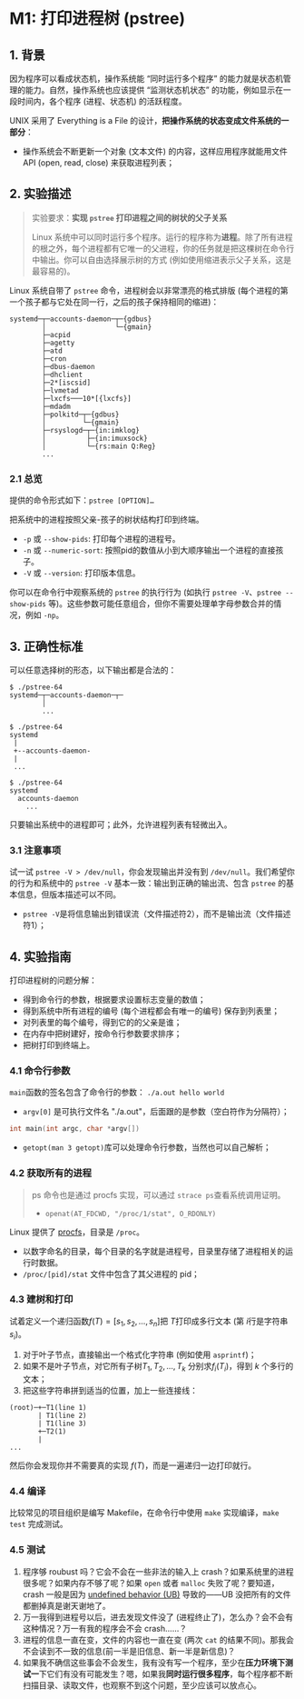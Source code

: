 # M1: 打印进程树 (pstree)

## 1. 背景

因为程序可以看成状态机，操作系统能 “同时运行多个程序” 的能力就是状态机管理的能力。自然，操作系统也应该提供 “监测状态机状态” 的功能，例如显示在一段时间内，各个程序 (进程、状态机) 的活跃程度。

UNIX 采用了 Everything is a File 的设计，**把操作系统的状态变成文件系统的一部分**：

- 操作系统会不断更新一个对象 (文本文件) 的内容，这样应用程序就能用文件 API (open, read, close) 来获取进程列表；

## 2. 实验描述

> 实验要求：**实现 `pstree` 打印进程之间的树状的父子关系**
>
> Linux 系统中可以同时运行多个程序。运行的程序称为**进程**。除了所有进程的根之外，每个进程都有它唯一的父进程，你的任务就是把这棵树在命令行中输出。你可以自由选择展示树的方式 (例如使用缩进表示父子关系，这是最容易的)。

Linux 系统自带了 `pstree` 命令，进程树会以非常漂亮的格式排版 (每个进程的第一个孩子都与它处在同一行，之后的孩子保持相同的缩进)：

```
systemd─┬─accounts-daemon─┬─{gdbus}
        │                 └─{gmain}
        ├─acpid
        ├─agetty
        ├─atd
        ├─cron
        ├─dbus-daemon
        ├─dhclient
        ├─2*[iscsid]
        ├─lvmetad
        ├─lxcfs───10*[{lxcfs}]
        ├─mdadm
        ├─polkitd─┬─{gdbus}
        │         └─{gmain}
        ├─rsyslogd─┬─{in:imklog}
        │          ├─{in:imuxsock}
        │          └─{rs:main Q:Reg}
        ...
```

### 2.1 总览

提供的命令形式如下：`pstree [OPTION]…`

把系统中的进程按照父亲-孩子的树状结构打印到终端。

- `-p` 或 `--show-pids`: 打印每个进程的进程号。
- `-n` 或 `--numeric-sort`: 按照pid的数值从小到大顺序输出一个进程的直接孩子。
- `-V` 或 `--version`: 打印版本信息。

你可以在命令行中观察系统的 `pstree` 的执行行为 (如执行 `pstree -V`、`pstree --show-pids` 等)。这些参数可能任意组合，但你不需要处理单字母参数合并的情况，例如 `-np`。

## 3. 正确性标准

可以任意选择树的形态，以下输出都是合法的：

```
$ ./pstree-64
systemd─┬─accounts-daemon─┬─
        │
        ...

$ ./pstree-64
systemd
 |
 +--accounts-daemon-
 |
 ...

$ ./pstree-64
systemd
  accounts-daemon
    ...
```

只要输出系统中的进程即可；此外，允许进程列表有轻微出入。

### 3.1 注意事项

试一试 `pstree -V > /dev/null`，你会发现输出并没有到 `/dev/null`。我们希望你的行为和系统中的 `pstree -V` 基本一致：输出到正确的输出流、包含 `pstree` 的基本信息，但版本描述可以不同。

- `pstree -V`是将信息输出到错误流（文件描述符2），而不是输出流（文件描述符1）；

## 4. 实验指南

打印进程树的问题分解：

- 得到命令行的参数，根据要求设置标志变量的数值；
- 得到系统中所有进程的编号 (每个进程都会有唯一的编号) 保存到列表里；
- 对列表里的每个编号，得到它的的父亲是谁；
- 在内存中把树建好，按命令行参数要求排序；
- 把树打印到终端上。

### 4.1 命令行参数

`main`函数的签名包含了命令行的参数： `./a.out hello world`

- `argv[0]` 是可执行文件名 "./a.out"，后面跟的是参数（空白符作为分隔符）；

```c
int main(int argc, char *argv[])
```

- `getopt(man 3 getopt)`库可以处理命令行参数，当然也可以自己解析；



### 4.2 获取所有的进程

> ps 命令也是通过 procfs 实现，可以通过 `strace ps`查看系统调用证明。
>
> - `openat(AT_FDCWD, "/proc/1/stat", O_RDONLY) `

Linux 提供了 [procfs](https://en.wikipedia.org/wiki/Procfs)，目录是 `/proc`。

- 以数字命名的目录，每个目录的名字就是进程号，目录里存储了进程相关的运行时数据。
- `/proc/[pid]/stat` 文件中包含了其父进程的 pid；



### 4.3 建树和打印

试着定义一个递归函数$f(T)=[s_1,s_2,…,s_n]$把 $T$打印成多行文本 (第 $i$行是字符串 $s_i$)。

1. 对于叶子节点，直接输出一个格式化字符串 (例如使用 `asprintf`)；
2. 如果不是叶子节点，对它所有子树$T_1,T_2,...,T_k$ 分别求$f_i(T_i)$，得到 $k$ 个多行的文本；
3. 把这些字符串拼到适当的位置，加上一些连接线：

```
(root)─+─T1(line 1)
       | T1(line 2)
       | T1(line 3)
       +─T2(1)
       |
...
```

然后你会发现你并不需要真的实现 $f(T)$，而是一遍递归一边打印就行。



### 4.4 编译

比较常见的项目组织是编写 Makefile，在命令行中使用 `make` 实现编译，`make test` 完成测试。



### 4.5 测试

1. 程序够 roubust 吗？它会不会在一些非法的输入上 crash？如果系统里的进程很多呢？如果内存不够了呢？如果 `open` 或者 `malloc` 失败了呢？要知道，crash 一般是因为 [undefined behavior (UB)](https://en.wikipedia.org/wiki/Undefined_behavior) 导致的——UB 没把所有的文件都删掉真是谢天谢地了。
2. 万一我得到进程号以后，进去发现文件没了 (进程终止了)，怎么办？会不会有这种情况？万一有我的程序会不会 crash……？
3. 进程的信息一直在变，文件的内容也一直在变 (两次 `cat` 的结果不同)。那我会不会读到不一致的信息(前一半是旧信息、新一半是新信息)？
4. 如果我不确信这些事会不会发生，我有没有写一个程序，至少在**压力环境下测试一**下它们有没有可能发生？嗯，如果我**同时运行很多程序**，每个程序都不断扫描目录、读取文件，也观察不到这个问题，至少应该可以放点心。